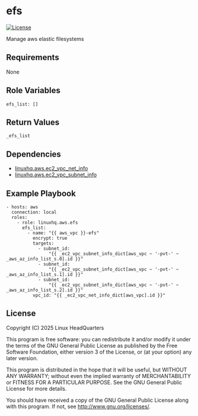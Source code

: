 # efs

[![License](https://img.shields.io/badge/license-GPLv3-lightgreen)](https://www.gnu.org/licenses/gpl-3.0.en.html#license-text)

Manage aws elastic filesystems

## Requirements

None

## Role Variables

    efs_list: []

## Return Values

    _efs_list

## Dependencies

* [linuxhq.aws.ec2\_vpc\_net\_info](https://github.com/linuxhq/ansible-collection-aws/tree/main/roles/ec2_vpc_net_info)
* [linuxhq.aws.ec2\_vpc\_subnet\_info](https://github.com/linuxhq/ansible-collection-aws/tree/main/roles/ec2_vpc_subnet_info)

## Example Playbook

    - hosts: aws
      connection: local
      roles:
        - role: linuxhq.aws.efs
          efs_list:
            - name: "{{ aws_vpc }}-efs"
              encrypt: true
              targets:
                - subnet_id:
                    "{{ _ec2_vpc_subnet_info_dict[aws_vpc ~ '-pvt-' ~ _aws_az_info_list_s.0].id }}"
                - subnet_id:
                    "{{ _ec2_vpc_subnet_info_dict[aws_vpc ~ '-pvt-' ~ _aws_az_info_list_s.1].id }}"
                - subnet_id:
                    "{{ _ec2_vpc_subnet_info_dict[aws_vpc ~ '-pvt-' ~ _aws_az_info_list_s.2].id }}"
              vpc_id: "{{ _ec2_vpc_net_info_dict[aws_vpc].id }}"

## License

Copyright (C) 2025 Linux HeadQuarters

This program is free software: you can redistribute it and/or modify
it under the terms of the GNU General Public License as published by
the Free Software Foundation, either version 3 of the License, or
(at your option) any later version.

This program is distributed in the hope that it will be useful,
but WITHOUT ANY WARRANTY; without even the implied warranty of
MERCHANTABILITY or FITNESS FOR A PARTICULAR PURPOSE. See the
GNU General Public License for more details.

You should have received a copy of the GNU General Public License
along with this program. If not, see <http://www.gnu.org/licenses/>.
